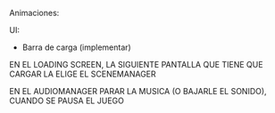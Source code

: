 Animaciones:

UI:

- Barra de carga (implementar)


EN EL LOADING SCREEN, LA SIGUIENTE PANTALLA QUE TIENE QUE CARGAR LA ELIGE EL SCENEMANAGER

EN EL AUDIOMANAGER PARAR LA MUSICA (O BAJARLE EL SONIDO), CUANDO SE PAUSA EL JUEGO